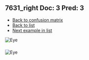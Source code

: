 ## 7631_right Doc: 3 Pred: 3
- [Back to confusion matrix](https://github.com/juliandewit/kaggle_retinopathy/blob/master/matrix.md)
- [Back to list](https://github.com/juliandewit/kaggle_retinopathy/blob/master/lists/33/list.md)
- [Next example in list](https://github.com/juliandewit/kaggle_retinopathy/blob/master/lists/33/78/7859_left.md)

![Eye](https://retinopaty.blob.core.windows.net/size1024/7631_right_3.jpeg)

### 

![Eye]()
